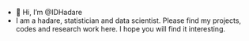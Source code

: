 - 👋 Hi, I’m @IDHadare
- I am a hadare, statistician and data scientist. Please find my projects, codes and research work here. I hope you will find it interesting.
